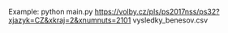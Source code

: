 Example: python main.py https://volby.cz/pls/ps2017nss/ps32?xjazyk=CZ&xkraj=2&xnumnuts=2101 vysledky_benesov.csv
